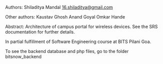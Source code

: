 Authors:
Shiladitya Mandal
16.shiladitya@gmail.com

Other authors:
Kaustav Ghosh
Anand Goyal
Omkar Hande

Abstract: Architecture of campus portal for wireless devices. 
See the SRS documentation for further details.

In partial fulfillment of Software Engineering course at BITS Pilani Goa.

To see the backend database and php files,
go to the folder bitsnow_backend
